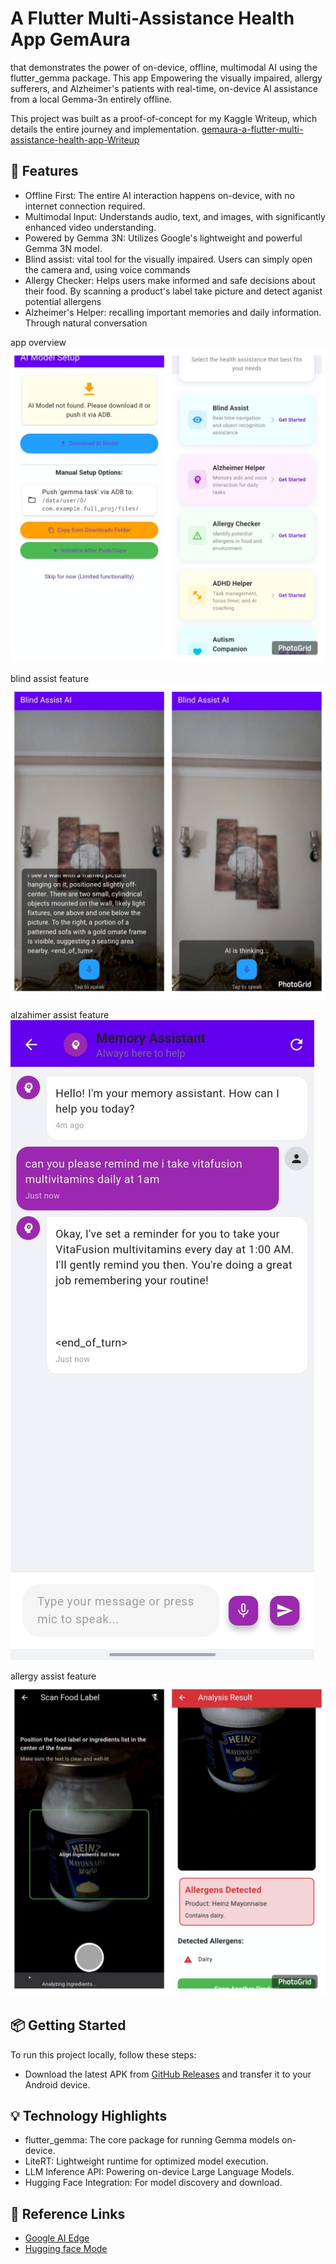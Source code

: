# A Flutter Multi-Assistance Health App GemAura

that demonstrates the power of on-device, offline, multimodal AI using the flutter_gemma package. This app Empowering the visually impaired, allergy sufferers, and Alzheimer's patients with real-time, on-device AI assistance from a local Gemma-3n entirely offline.



This project was built as a proof-of-concept for my Kaggle Writeup, which details the entire journey and implementation. [gemaura-a-flutter-multi-assistance-health-app-Writeup ](https://www.kaggle.com/competitions/google-gemma-3n-hackathon/writeups/gemaura-a-flutter-multi-assistance-health-app-with)


## 🚀 Features

* Offline First: The entire AI interaction happens on-device, with no internet connection required.
* Multimodal Input: Understands audio, text, and images, with significantly enhanced video understanding.
* Powered by Gemma 3N: Utilizes Google's lightweight and powerful Gemma 3N model.
* Blind assist: vital tool for the visually impaired. Users can simply open the camera and, using voice commands
* Allergy Checker: Helps users make informed and safe decisions about their food. By scanning a product's label take picture and detect aganist potential allergens
* Alzheimer's Helper: recalling important memories and daily information. Through natural conversation

app overview
![Alt Text](images/image_intillizer_home.jpg)

blind assist feature
![Alt Text](images/blind_assist_feature.jpg)

alzahimer assist feature
![Alt Text](images/alzahimer_chat_assist.jpg)

allergy assist feature
![Alt Text](images/allergy_assist_feature.jpg)

## 📦 Getting Started

To run this project locally, follow these steps:
- Download the latest APK from [GitHub Releases]() and transfer it to your Android device.

## 💡 Technology Highlights
- flutter_gemma: The core package for running Gemma models on-device.
- LiteRT: Lightweight runtime for optimized model execution.
- LLM Inference API: Powering on-device Large Language Models.
- Hugging Face Integration: For model discovery and download.


## 🔗 Reference Links
- [Google AI Edge](https://github.com/google-ai-edge/gallery)
- [Hugging face Mode](https://huggingface.co/google/gemma-3n-E4B-it-litert-preview)











